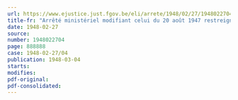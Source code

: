 ```yaml
---
url: https://www.ejustice.just.fgov.be/eli/arrete/1948/02/27/1948022704/justel
title-fr: "Arrêté ministériel modifiant celui du 20 août 1947 restreignant la consommation des produits de pâtisserie et de boulangerie autres que le pain légal"
date: 1948-02-27
source:
number: 1948022704
page: 888888
case: 1948-02-27/04
publication: 1948-03-04
starts:
modifies:
pdf-original:
pdf-consolidated:
---
```


